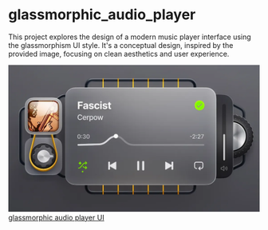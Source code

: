 # glassmorphic_audio_player
This project explores the design of a modern music player interface using the glassmorphism UI style. It's a conceptual design, inspired by the provided image, focusing on clean aesthetics and user experience.

<img src="./glassmorphic_orig.png" alt="glassmorphic audio player">
<a href="https://www.figma.com/design/pwPUigfnigjIrDbkPcl6Nc/glassmorphic-audio-player?node-id=0-1&p=f&t=p8qyUCjNs9WnvOTZ-0">glassmorphic audio player UI</a>
